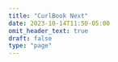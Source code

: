 ```yaml
---
title: "CurlBook Next"
date: 2023-10-14T11:50-05:00
omit_header_text: true
draft: false
type: "page"
---
```


## 